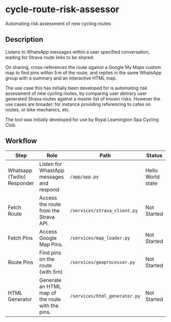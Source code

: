 # cycle-route-risk-assessor
Automating risk assessment of new cycling routes

## Description
Listens to WhatsApp messages within a user specified conversation, waiting for Strava route links to be shared. 

On sharing, cross-references the route against a Google My Maps custom map to find pins within 5 m of the route, and replies in the same WhatsApp group with a summary and an interactive HTML map.

The use case this has initially been developed for is automating risk assessment of new cycling routes, by comparing user abitrary user generated Strava routes against a master list of known risks. However the use cases are broader: for instance providing referencing to cafes on routes, or bike mechanics, etc.

The tool was initially developed for use by Royal Leamington Spa Cycling Club.

## Workflow

| Step | Role | Path | Status |
| ---- | ---  | ------ | ------ |
| Whatsapp (Twilio) Responder | Listen for WhastApp messages and respond | ```/app/app.py``` | Hello World state |
| Fetch Route | Access the route from the Strava API. | ```/services/strava_client.py``` | Not Started |
| Fetch Pins | Access Google Map Pins. | ```/services/map_loader.py``` | Not Started |
| Route Pins | Find pins on the route (with 5m) |  ```/services/geoprocessor.py``` | Not Started |
| HTML Generator | Generate an HTML map of the route with the pins. |  ```/services/html_generator.py``` | Not Started |